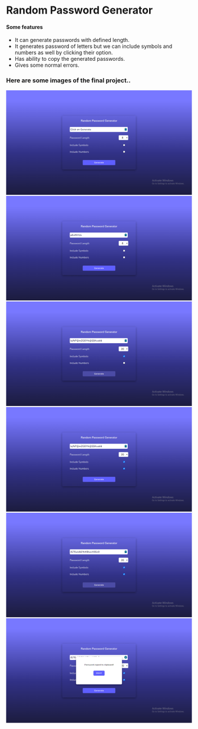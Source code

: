 # Random Password Generator

#### Some features

- It can generate passwords with defined length.
- It generates password of letters but we can include symbols and numbers as well by clicking their option.
- Has ability to copy the generated passwords.
- Gives some normal errors.

### Here are some images of the final project..

![First](<./img/Screenshot%20(123).png>)
![First](<./img/Screenshot%20(124).png>)
![First](<./img/Screenshot%20(125).png>)
![First](<./img/Screenshot%20(126).png>)
![First](<./img/Screenshot%20(127).png>)
![First](<./img/Screenshot%20(128).png>)
